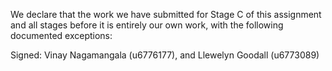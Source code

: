 We declare that the work we have submitted for Stage C of this assignment and all stages before it is entirely our own work, with the following documented exceptions:


Signed: Vinay Nagamangala (u6776177), and Llewelyn Goodall (u6773089)
